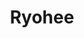 ---
title: "Ryohee"
image: "img/solutions/fluent/Ryohee.jpg"
type: "clients-watchtower"
weight: 3
---